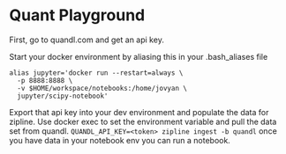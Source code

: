 # Quant Playground

First, go to quandl.com and get an api key.

Start your docker environment by aliasing this in your .bash_aliases file

```
alias jupyter='docker run --restart=always \
  -p 8888:8888 \
  -v $HOME/workspace/notebooks:/home/jovyan \
  jupyter/scipy-notebook'
```


Export that api key into your dev environment and populate the data for zipline. Use docker exec to set the environment variable and pull the data set from quandl. `QUANDL_API_KEY=<token> zipline ingest -b quandl` once you have data in your notebook env you can run a notebook.

